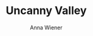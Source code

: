 ---
title: "Uncanny Valley"
author: "Anna Wiener"
isbn: "0374278016"
isbn13: "9780374278014"
rating: "5"
publisher: "MCD"
pages: "281"
publishYear: "2020"
read: "2020"
goodreads_id: "45186565"
blogpost: "https://hiddedevries.nl/en/blog/2020-03-12-uncanny-valley"
---